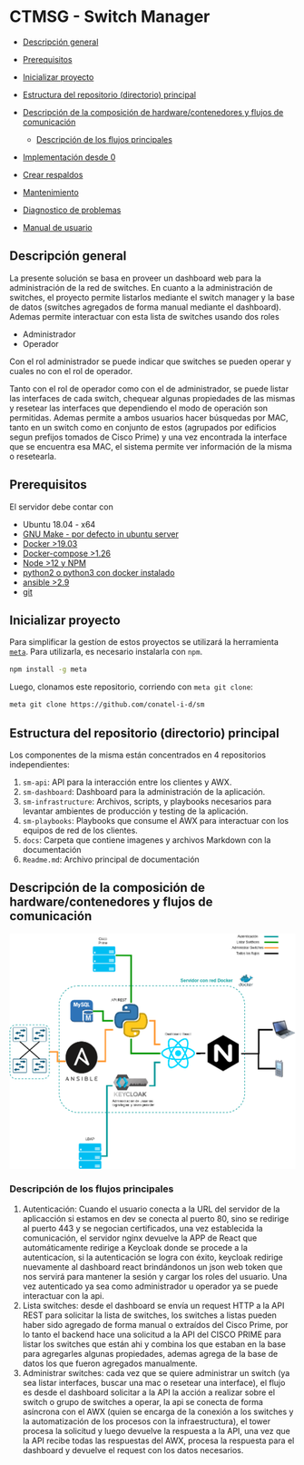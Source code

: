 # CTMSG - Switch Manager <!-- omit in toc -->

- [Descripción general](#descripción-general)
- [Prerequisitos](#prerequisitos)
- [Inicializar proyecto](#inicializar-proyecto)
- [Estructura del repositorio (directorio) principal](#estructura-del-repositorio-directorio-principal)
- [Descripción de la composición de hardware/contenedores y flujos de comunicación](#descripción-de-la-composición-de-hardwarecontenedores-y-flujos-de-comunicación)
  - [Descripción de los flujos principales](#descripción-de-los-flujos-principales)

- [Implementación desde 0](docs/FIRST_DEPLOY.md)
- [Crear respaldos](docs/BACKUPS.md)
- [Mantenimiento](docs/MAINTENANCE.md)
- [Diagnostico de problemas](docs/TROUBLESHOOTING_TIPS.md)
- [Manual de usuario](docs/USER_MANUAL.md)

## Descripción general

La presente solución se basa en proveer un dashboard web para la administración de la red de switches.
En cuanto a la administración de switches, el proyecto permite listarlos mediante el switch manager y la base de datos (switches agregados de forma manual mediante el dashboard).
Ademas permite interactuar con esta lista de switches usando dos roles

- Administrador
- Operador

Con el rol administrador se puede indicar que switches se pueden operar y cuales no con el rol de operador.

Tanto con el rol de operador como con el de administrador, se puede listar las interfaces de cada switch, chequear algunas propiedades de las mismas y resetear las interfaces que dependiendo el modo de operación son
permitidas.
Ademas permite a ambos usuarios hacer búsquedas por MAC, tanto en un switch como en conjunto de estos (agrupados por edificios segun prefijos tomados de Cisco Prime) y una vez encontrada la interface que se encuentra esa MAC, el sistema permite ver información de la misma o resetearla.

## Prerequisitos

El servidor debe contar con

- Ubuntu 18.04 - x64
- [GNU Make - por defecto in ubuntu server](https://www.gnu.org/software/make/)
- [Docker >19.03](https://docs.docker.com/engine/install/ubuntu/)
- [Docker-compose >1.26](https://docs.docker.com/compose/install/)
- [Node >12 y NPM](https://www.digitalocean.com/community/tutorials/como-instalar-node-js-en-ubuntu-18-04-es)
- [python2 o python3 con docker instalado](https://docs.ansible.com/ansible/latest/scenario_guides/guide_docker.html)
- [ansible >2.9](https://docs.ansible.com/ansible/latest/installation_guide/intro_installation.html)
- [git](https://git-scm.com/book/en/v2/Getting-Started-Installing-Git)

## Inicializar proyecto

Para simplificar la gestíon de estos proyectos se utilizará la herramienta
[`meta`](https://github.com/mateodelnorte/meta). Para utilizarla, es necesario
instalarla con `npm`.

```bash
npm install -g meta
```

Luego, clonamos este repositorio, corriendo con `meta git clone`:

```bash
meta git clone https://github.com/conatel-i-d/sm
```

## Estructura del repositorio (directorio) principal

Los componentes de la misma están concentrados en 4 repositorios
independientes:

1. `sm-api`: API para la interacción entre los clientes y AWX.
2. `sm-dashboard`: Dashboard para la administración de la aplicación.
3. `sm-infrastructure`: Archivos, scripts, y playbooks necesarios para levantar
   ambientes de producción y testing de la aplicación.
4. `sm-playbooks`: Playbooks que consume el AWX para interactuar con los
   equipos de red de los clientes.
5. `docs`: Carpeta que contiene imagenes y archivos Markdown con la documentación
6. `Readme.md`: Archivo principal de documentación

## Descripción de la composición de hardware/contenedores y flujos de comunicación

![Flujo de comunicaciones](docs/images/infra_flows.png)

### Descripción de los flujos principales

1. Autenticación: Cuando el usuario conecta a la URL del servidor de la aplicacción si estamos en dev se conecta al puerto 80, sino se redirige al puerto 443 y se negocian certificados, una vez establecida la comunicación, el servidor nginx devuelve la APP de React que automáticamente redirige a Keycloak donde se procede a la autenticacíon, si la autenticación se logra con éxito, keycloak redirige nuevamente al dashboard react brindándonos un json web token que nos servirá para mantener la sesión y cargar los roles del usuario. Una vez autenticado ya sea como administrador u operador ya se puede interactuar con la api.
2. Lista switches: desde el dashboard se envía un request HTTP a la API REST para solicitar la lista de switches, los switches a listas pueden haber sido agregado de forma manual o extraídos del Cisco Prime, por lo tanto el backend hace una solicitud a la API del CISCO PRIME para listar los switches que están ahi y combina los que estaban en la base para agregarles algunas propiedades, ademas agrega de la base de datos los que fueron agregados manualmente.
3. Administrar switches: cada vez que se quiere administrar un switch (ya sea listar interfaces, buscar una mac o resetear una interface), el flujo es desde el dashboard solicitar a la API la acción a realizar sobre el switch o grupo de switches a operar, la api se conecta de forma asíncrona con el AWX (quien se encarga de la conexión a los switches y la automatización de los procesos con la infraestructura), el tower procesa la solicitud y luego devuelve la respuesta a la API, una vez que la API recibe todas las respuestas del AWX, procesa la respuesta para el dashboard y devuelve el request con los datos necesarios.
